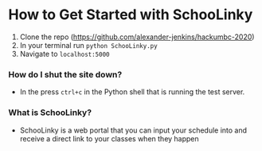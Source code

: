 # How to Get Started with SchooLinky
1. Clone the repo (https://github.com/alexander-jenkins/hackumbc-2020)
2. In your terminal run ```python SchooLinky.py```
3. Navigate to ```localhost:5000```

### How do I shut the site down?
- In the press ```ctrl+c``` in the Python shell that is running the test server.

### What is SchooLinky?
- SchooLinky is a web portal that you can input your schedule into and receive a direct link to your classes when they happen